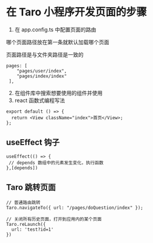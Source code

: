 # 在 Taro 小程序开发页面的步骤

1. 在 app.config.ts 中配置页面的路由

哪个页面路径放在第一条就默认加载哪个页面

页面路径是与文件夹路径是一致的

~~~ react
pages: [
    "pages/user/index",
    "pages/index/index"
 ],
~~~

2. 在组件库中搜索想要使用的组件并使用
3. react 函数式编程写法

~~~react
export default () => {
  return <View className="index">首页</View>;
};
~~~

## useEffect 钩子

~~~react
useEffect(() => {
 // depends 数组中的元素发生变化，执行函数  
},[depends])
~~~

## Taro 跳转页面

~~~react
// 普通路由跳转
Taro.navigateTo({ url: "/pages/doQuestion/index" });

// 关闭所有历史页面，打开到应用内的某个页面
Taro.reLaunch({
  url: 'test?id=1'
})
~~~

